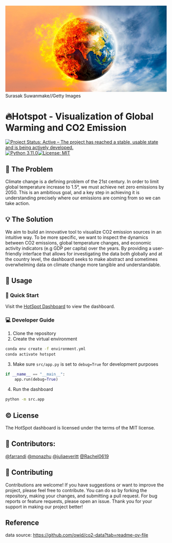 ![Project Cover](img/cover.png)
Surasak Suwanmake//Getty Images

# 🔥Hotspot - Visualization of Global Warming and CO2 Emission

[![Project Status: Active – The project has reached a stable, usable state and is being actively developed.](https://www.repostatus.org/badges/latest/active.svg)](https://www.repostatus.org/#active) [![Python 3.11.0](https://img.shields.io/badge/python-3.11.0-blue.svg)](https://www.python.org/downloads/release/python-390/)[![License: MIT](https://img.shields.io/badge/License-MIT-yellow.svg)](https://opensource.org/licenses/MIT)

## 📖 The Problem
Climate change is a defining problem of the 21st century. In order to limit global temperature increase to 1.5°, we must achieve net zero emissions by 2050. This is an ambitious goal, and a key step in achieving it is understanding precisely where our emissions are coming from so we can take action.

## 💡 The Solution

We aim to build an innovative tool to visualize CO2 emission sources in an intuitive way. To be more specific, we want to inspect the dynamics between CO2 emissions, global temperature changes, and economic activity indicators (e.g GDP per capita) over the years. By providing a user-friendly interface that allows for investigating the data both globally and at the country level, the dashboard seeks to make abstract and sometimes overwhelming data on climate change more tangible and understandable.

## 🏃 Usage

### 🚀 Quick Start

Visit the [HotSpot Dashboard](https://hotspot-tracking-co2-emission-across-the.onrender.com/) to view the dashboard.

### 💻 Developer Guide

1. Clone the repository
2. Create the virtual environment

```bash
conda env create -f environment.yml
conda activate hotspot
```

3. Make sure `src/app.py` is set to `debug=True` for development purposes

```python
if __name__ == "__main__":
    app.run(debug=True)
```

4. Run the dashboard

```bash
python -m src.app
```

## ©️ License

The HotSpot dashboard is licensed under the terms of the MIT license.

## 👥 Contributors:

[@farrandi](https://github.com/farrandi)
[@monazhu](https://github.com/monazhu)
[@juliaeveritt](https://github.com/juliaeveritt)
[@Rachel0619](https://github.com/Rachel0619)

## 🤝 Contributing

Contributions are welcome! If you have suggestions or want to improve the project, please feel free to contribute. You can do so by forking the repository, making your changes, and submitting a pull request. For bug reports or feature requests, please open an issue. Thank you for your support in making our project better!

## Reference

data source: https://github.com/owid/co2-data?tab=readme-ov-file
